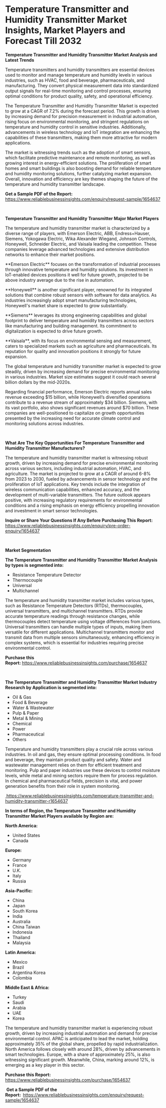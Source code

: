 <p><h1>Temperature Transmitter and Humidity Transmitter Market Insights, Market Players and Forecast Till 2032</h1></p><p><strong>Temperature Transmitter and Humidity Transmitter Market Analysis and Latest Trends</strong></p>
<p><p>Temperature transmitters and humidity transmitters are essential devices used to monitor and manage temperature and humidity levels in various industries, such as HVAC, food and beverage, pharmaceuticals, and manufacturing. They convert physical measurement data into standardized output signals for real-time monitoring and control processes, ensuring optimal conditions for product quality, safety, and operational efficiency.</p><p>The Temperature Transmitter and Humidity Transmitter Market is expected to grow at a CAGR of 7.2% during the forecast period. This growth is driven by increasing demand for precision measurement in industrial automation, rising focus on environmental monitoring, and stringent regulations on temperature and humidity control in sensitive industries. Additionally, advancements in wireless technology and IoT integration are enhancing the capabilities of these transmitters, making them more attractive for modern applications.</p><p>The market is witnessing trends such as the adoption of smart sensors, which facilitate predictive maintenance and remote monitoring, as well as growing interest in energy-efficient solutions. The proliferation of smart homes and smart buildings is also boosting demand for reliable temperature and humidity monitoring solutions, further catalyzing market expansion. Overall, innovation and efficiency are key themes shaping the future of the temperature and humidity transmitter landscape.</p></p>
<p><strong>Get a Sample PDF of the Report:&nbsp;</strong> <a href="https://www.reliablebusinessinsights.com/enquiry/request-sample/1654637?utm_campaign=2276&utm_medium=2&utm_source=Github&utm_content=ia&utm_term=19042025&utm_id=temperature-transmitter-and-humidity-transmitter">https://www.reliablebusinessinsights.com/enquiry/request-sample/1654637</a></p>
<p>&nbsp;</p>
<p><strong>Temperature Transmitter and Humidity Transmitter Major Market Players</strong></p>
<p><p>The temperature and humidity transmitter market is characterized by a diverse range of players, with Emerson Electric, ABB, Endress+Hauser, Siemens, Yokogawa Electric, Wika Alexander Wiegand, Johnson Controls, Honeywell, Schneider Electric, and Vaisala leading the competition. These companies leverage advanced technologies and extensive distribution networks to enhance their market positions.</p><p>**Emerson Electric** focuses on the transformation of industrial processes through innovative temperature and humidity solutions. Its investment in IoT-enabled devices positions it well for future growth, projected to be above industry average due to the rise in automation.</p><p>**Honeywell** is another significant player, renowned for its integrated solutions that combine robust sensors with software for data analytics. As industries increasingly adopt smart manufacturing technologies, Honeywell's market share is expected to grow substantially.</p><p>**Siemens** leverages its strong engineering capabilities and global footprint to deliver temperature and humidity transmitters across sectors like manufacturing and building management. Its commitment to digitalization is expected to drive future growth.</p><p>**Vaisala**, with its focus on environmental sensing and measurement, caters to specialized markets such as agriculture and pharmaceuticals. Its reputation for quality and innovation positions it strongly for future expansion.</p><p>The global temperature and humidity transmitter market is expected to grow steadily, driven by increasing demand for precise environmental monitoring in various industries. Market size estimates suggest it could reach several billion dollars by the mid-2020s.</p><p>Regarding financial performance, Emerson Electric reports annual sales revenue exceeding $15 billion, while Honeywell’s diversified operations contribute to a revenue stream of approximately $34 billion. Siemens, with its vast portfolio, also shows significant revenues around $70 billion. These companies are well-positioned to capitalize on growth opportunities presented by the increasing need for accurate climate control and monitoring solutions across industries.</p></p>
<p>&nbsp;</p>
<p><strong>What Are The Key Opportunities For Temperature Transmitter and Humidity Transmitter Manufacturers?</strong></p>
<p><p>The temperature and humidity transmitter market is witnessing robust growth, driven by increasing demand for precise environmental monitoring across various sectors, including industrial automation, HVAC, and agriculture. The market is projected to grow at a CAGR of around 6-8% from 2023 to 2030, fueled by advancements in sensor technology and the proliferation of IoT applications. Key trends include the integration of wireless communication capabilities, enhanced accuracy, and the development of multi-variable transmitters. The future outlook appears positive, with increasing regulatory requirements for environmental conditions and a rising emphasis on energy efficiency propelling innovation and investment in smart sensor technologies.</p></p>
<p><strong>Inquire or Share Your Questions If Any Before Purchasing This Report:</strong> <a href="https://www.reliablebusinessinsights.com/enquiry/pre-order-enquiry/1654637?utm_campaign=2276&utm_medium=2&utm_source=Github&utm_content=ia&utm_term=19042025&utm_id=temperature-transmitter-and-humidity-transmitter">https://www.reliablebusinessinsights.com/enquiry/pre-order-enquiry/1654637</a></p>
<p>&nbsp;</p>
<p><strong>Market Segmentation</strong></p>
<p><strong>The Temperature Transmitter and Humidity Transmitter Market Analysis by types is segmented into:</strong></p>
<p><ul><li>Resistance Temperature Detector</li><li>Thermocouple</li><li>Universal</li><li>Multichannel</li></ul></p>
<p><p>The temperature and humidity transmitter market includes various types, such as Resistance Temperature Detectors (RTDs), thermocouples, universal transmitters, and multichannel transmitters. RTDs provide accurate temperature readings through resistance changes, while thermocouples detect temperature using voltage differences from junctions. Universal transmitters can handle multiple types of inputs, making them versatile for different applications. Multichannel transmitters monitor and transmit data from multiple sensors simultaneously, enhancing efficiency in complex systems, which is essential for industries requiring precise environmental control.</p></p>
<p><strong>Purchase this Report:&nbsp;</strong><a href="https://www.reliablebusinessinsights.com/purchase/1654637?utm_campaign=2276&utm_medium=2&utm_source=Github&utm_content=ia&utm_term=19042025&utm_id=temperature-transmitter-and-humidity-transmitter">https://www.reliablebusinessinsights.com/purchase/1654637</a></p>
<p>&nbsp;</p>
<p><strong>The Temperature Transmitter and Humidity Transmitter Market Industry Research by Application is segmented into:</strong></p>
<p><ul><li>Oil & Gas</li><li>Food & Beverage</li><li>Water & Wastewater</li><li>Pulp & Paper</li><li>Metal & Mining</li><li>Chemical</li><li>Power</li><li>Pharmaceutical</li><li>Others</li></ul></p>
<p><p>Temperature and humidity transmitters play a crucial role across various industries. In oil and gas, they ensure optimal processing conditions. In food and beverage, they maintain product quality and safety. Water and wastewater management relies on them for efficient treatment and monitoring. Pulp and paper industries use these devices to control moisture levels, while metal and mining sectors require them for process regulation. In chemical and pharmaceutical fields, precision is vital, and power generation benefits from their role in system monitoring.</p></p>
<p><a href="https://www.reliablebusinessinsights.com/temperature-transmitter-and-humidity-transmitter-r1654637?utm_campaign=2276&utm_medium=2&utm_source=Github&utm_content=ia&utm_term=19042025&utm_id=temperature-transmitter-and-humidity-transmitter">&nbsp;https://www.reliablebusinessinsights.com/temperature-transmitter-and-humidity-transmitter-r1654637</a></p>
<p><strong>In terms of Region, the Temperature Transmitter and Humidity Transmitter Market Players available by Region are:</strong></p>
<p>
    <p> <strong> North America: </strong>
        <ul>
            <li>United States</li>
            <li>Canada</li>
        </ul>
        </p> 
    <p> <strong> Europe: </strong>
        <ul>
            <li>Germany</li>
            <li>France</li>
            <li>U.K.</li>
            <li>Italy</li>
            <li>Russia</li>
        </ul>
        </p> 
    <p> <strong> Asia-Pacific: </strong>
        <ul>
            <li>China</li>
            <li>Japan</li>
            <li>South Korea</li>
            <li>India</li>
            <li>Australia</li>
            <li>China Taiwan</li>
            <li>Indonesia</li>
            <li>Thailand</li>
            <li>Malaysia</li>
        </ul>
        </p> 
    <p> <strong> Latin America: </strong>
        <ul>
            <li>Mexico</li>
            <li>Brazil</li>
            <li>Argentina Korea</li>
            <li>Colombia</li>
        </ul>
        </p> 
    <p> <strong> Middle East & Africa: </strong>
        <ul>
            <li>Turkey</li>
            <li>Saudi</li>
            <li>Arabia</li>
            <li>UAE</li>
            <li>Korea</li>
        </ul>
    </p>
    </p>
<p><p>The temperature and humidity transmitter market is experiencing robust growth, driven by increasing industrial automation and demand for precise environmental control. APAC is anticipated to lead the market, holding approximately 35% of the global share, propelled by rapid industrialization. North America follows closely with around 28%, driven by advancements in smart technologies. Europe, with a share of approximately 25%, is also witnessing significant growth. Meanwhile, China, marking around 12%, is emerging as a key player in this sector.</p></p>
<p><strong>Purchase this Report: </strong><a href="https://www.reliablebusinessinsights.com/purchase/1654637?utm_campaign=2276&utm_medium=2&utm_source=Github&utm_content=ia&utm_term=19042025&utm_id=temperature-transmitter-and-humidity-transmitter">https://www.reliablebusinessinsights.com/purchase/1654637</a></p>
<p>&nbsp;<strong>Get a Sample PDF of the Report:&nbsp;&nbsp;</strong><a href="https://www.reliablebusinessinsights.com/enquiry/request-sample/1654637?utm_campaign=2276&utm_medium=2&utm_source=Github&utm_content=ia&utm_term=19042025&utm_id=temperature-transmitter-and-humidity-transmitter">https://www.reliablebusinessinsights.com/enquiry/request-sample/1654637</a></p>
<p><strong></strong></p>
<p><p></p><p></p><p></p></p>